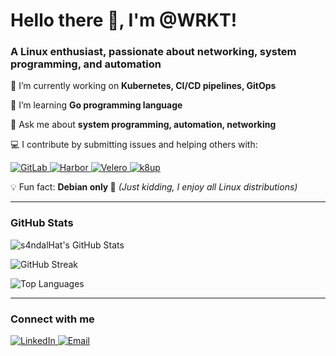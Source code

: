 <h1>Hello there 👋, I'm @WRKT!</h1>
<h3>A Linux enthusiast, passionate about networking, system programming, and automation</h3>

🔭 I’m currently working on **Kubernetes, CI/CD pipelines, GitOps**

🌱 I’m learning **Go programming language**

💬 Ask me about **system programming, automation, networking**

💻 I contribute by submitting issues and helping others with:
  <p>
    <a href="https://about.gitlab.com/">
      <img src="https://img.shields.io/badge/-GitLab-FC6D26?logo=gitlab&logoColor=fff" alt="GitLab"/>
    </a>
    <a href="https://goharbor.io/">
      <img src="https://img.shields.io/badge/-Harbor-60B932?logo=harbor&logoColor=fff" alt="Harbor"/>
    </a>
    <a href="https://velero.io/">
      <img src="https://img.shields.io/badge/-Velero-3761A8?logo=velero&logoColor=fff" alt="Velero"/>
    </a>
    <a href="https://k8up.io/">
      <img src="https://img.shields.io/badge/-k8up-0078D7?logo=kubernetes&logoColor=fff" alt="k8up"/>
    </a>
  </p>

💡 Fun fact: **Debian only 🐧** *(Just kidding, I enjoy all Linux distributions)*

---

<h3>GitHub Stats</h3>
<p>
  <img src="https://github-readme-stats.vercel.app/api?username=WRKT&show_icons=true&theme=dark" alt="s4ndalHat's GitHub Stats" />
</p>
<p>
  <img src="https://github-readme-streak-stats.herokuapp.com/?user=WRKT&theme=dark" alt="GitHub Streak" />
</p>
<p>
  <img src="https://github-readme-stats.vercel.app/api/top-langs/?username=WRKT&layout=compact&theme=dark" alt="Top Languages" />
</p>

---

<h3>Connect with me</h3>
<p>
  <a href="https://linkedin.com/in/winness-r">
    <img src="https://img.shields.io/badge/-LinkedIn-0077B5?style=flat-square&logo=linkedin" alt="LinkedIn" />
  </a>
  <a href="mailto:winness.rakotozafy@outlook.fr">
    <img src="https://img.shields.io/badge/-Email-D14836?style=flat-square&logo=gmail&logoColor=white" alt="Email" />
  </a>
</p>
